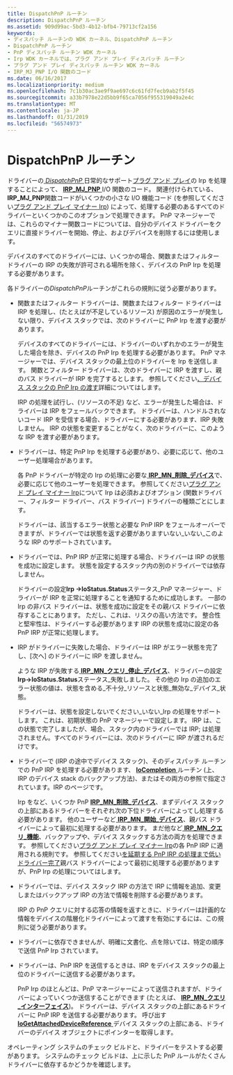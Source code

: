 ```yaml
---
title: DispatchPnP ルーチン
description: DispatchPnP ルーチン
ms.assetid: 909d99ac-5bd3-4b12-bfb4-79713cf2a156
keywords:
- ディスパッチ ルーチンの WDK カーネル、DispatchPnP ルーチン
- DispatchPnP ルーチン
- PnP ディスパッチ ルーチン WDK カーネル
- Irp WDK カーネルでは、プラグ アンド プレイ ディスパッチ ルーチン
- プラグ アンド プレイ ディスパッチ ルーチン WDK カーネル
- IRP_MJ_PNP I/O 関数のコード
ms.date: 06/16/2017
ms.localizationpriority: medium
ms.openlocfilehash: 7c1b30ac3ae9f9ae697c6c61fd7fecb9ab2f5f45
ms.sourcegitcommit: a33b7978e22d5bb9f65ca7056f955319049a2e4c
ms.translationtype: MT
ms.contentlocale: ja-JP
ms.lasthandoff: 01/31/2019
ms.locfileid: "56574973"
---
```

# <a name="dispatchpnp-routines"></a>DispatchPnP ルーチン





ドライバーの[ *DispatchPnP* ](https://docs.microsoft.com/windows-hardware/drivers/ddi/content/wdm/nc-wdm-driver_dispatch)日常的なサポート[プラグ アンド プレイ](implementing-plug-and-play.md)の Irp を処理することによって、 [ **IRP\_MJ\_PNP** ](https://msdn.microsoft.com/library/windows/hardware/ff550772) I/O 関数のコード。 関連付けられている、 **IRP\_MJ\_PNP**関数コードがいくつかの小さな I/O 機能コード (を参照してください[プラグ アンド プレイ マイナー Irp](https://msdn.microsoft.com/library/windows/hardware/ff558807)) によって、処理する必要のあるすべてのドライバーといくつかのこのオプションで処理できます。 PnP マネージャーでは、これらのマイナー関数コードについては、自分のデバイス ドライバーをクエリに直接ドライバーを開始、停止、およびデバイスを削除するには使用します。

デバイスのすべてのドライバーには、いくつかの場合、関数またはフィルター ドライバーの IRP の失敗が許可される場所を除く、デバイスの PnP Irp を処理する必要があります。

各ドライバーの*DispatchPnP*ルーチンがこれらの規則に従う必要があります。

-   関数またはフィルター ドライバーは、関数またはフィルター ドライバーは IRP を処理し、(たとえばが不足しているリソース) が原因のエラーが発生しない限り、デバイス スタックでは、次のドライバーに PnP Irp を渡す必要があります。

    デバイスのすべてのドライバーには、ドライバーのいずれかのエラーが発生した場合を除き、デバイスの PnP Irp を処理する必要があります。 PnP マネージャーでは、デバイス スタックの最上位のドライバーを Irp を送信します。 関数とフィルター ドライバーは、次のドライバーに IRP を渡すし、親のバス ドライバーが IRP を完了するとします。 参照してください[、デバイス スタックの PnP Irp の渡す](passing-pnp-irps-down-the-device-stack.md)詳細についてはします。

    IRP の処理を試行し、(リソースの不足) など、エラーが発生した場合は、ドライバーは IRP をフェールバックできます。 ドライバーは、ハンドルされないコード IRP を受信する場合、ドライバーにする必要があります、IRP 失敗しません。 IRP の状態を変更することがなく、次のドライバーに、このような IRP を渡す必要があります。

-   ドライバーは、特定 PnP Irp を処理する必要があり、必要に応じて、他のユーザー処理場合があります。

    各 PnP ドライバーが特定の Irp の処理に必要な[ **IRP\_MN\_削除\_デバイス**](https://msdn.microsoft.com/library/windows/hardware/ff551738)で、必要に応じて他のユーザーを処理できます。 参照してください[プラグ アンド プレイ マイナー Irp](https://msdn.microsoft.com/library/windows/hardware/ff558807)について Irp は必須およびオプション (関数ドライバー、フィルター ドライバー、バス ドライバー) ドライバーの種類ごとにします。

    ドライバーは、該当するエラー状態と必要な PnP IRP をフェールオーバーできますが、ドライバーでは状態を返す必要がありますいない\_いない\_このような IRP のサポートされています。

-   ドライバーでは、PnP IRP が正常に処理する場合、ドライバーは IRP の状態を成功に設定します。 状態を設定するスタック内の別のドライバーでは依存しません。

    ドライバーの設定**Irp -&gt;IoStatus.Status**ステータス\_PnP マネージャー、ドライバーが IRP を正常に処理することを通知するために成功します。 一部の Irp の非バス ドライバーは、状態を成功に設定をその親バス ドライバーに依存することにあります。 ただし、これは、リスクの高い方法です。 整合性と堅牢性は、ドライバーする必要があります IRP の状態を成功に設定の各 PnP IRP が正常に処理します。

-   IRP がドライバーに失敗した場合、ドライバーは IRP がエラー状態を完了し、[次へ] のドライバーに IRP を渡しません。

    ような IRP が失敗する[ **IRP\_MN\_クエリ\_停止\_デバイス**](https://msdn.microsoft.com/library/windows/hardware/ff551725)、ドライバーの設定**Irp-&gt;IoStatus.Status**ステータス\_失敗しました。 その他の Irp の追加のエラー状態の値は、状態を含める\_不十分\_リソースと状態\_無効な\_デバイス\_状態。

    ドライバーは、状態を設定しないでください\_いない\_Irp の処理をサポートします。 これは、初期状態の PnP マネージャーで設定します。 IRP は、この状態で完了しましたが、場合、スタック内のドライバーでは IRP; は処理されません。すべてのドライバーには、次のドライバーに IRP が渡されるだけです。

-   ドライバーで (IRP の途中でデバイス スタック)、そのディスパッチ ルーチンでの PnP IRP を処理する必要があります、 [ **IoCompletion** ](https://msdn.microsoft.com/library/windows/hardware/ff548354)ルーチン (上、IRP のデバイス stack のバックアップ方法)、またはその両方の参照で指定されています。IRP のページです。

    Irp をなど、いくつか PnP [ **IRP\_MN\_削除\_デバイス**](https://msdn.microsoft.com/library/windows/hardware/ff551738)、まずデバイス スタックの上部にあるドライバーをそれぞれ次の下位ドライバーによってし処理する必要があります。 他のユーザーなど[ **IRP\_MN\_開始\_デバイス**](https://msdn.microsoft.com/library/windows/hardware/ff551749)、親バス ドライバーによって最初に処理する必要があります。 まだ他など[ **IRP\_MN\_クエリ\_機能**](https://msdn.microsoft.com/library/windows/hardware/ff551664)、バックアップや、デバイス スタックする方法の両方を処理できます。 参照してください[プラグ アンド プレイ マイナー Irp](https://msdn.microsoft.com/library/windows/hardware/ff558807)の各 PnP IRP に適用される規則です。 参照してください[を延期する PnP IRP の処理まで低いドライバー完了](postponing-pnp-irp-processing-until-lower-drivers-finish.md)親バス ドライバーによって最初に処理する必要がありますが、PnP Irp の処理についてはします。

-   ドライバーでは、デバイス スタック IRP の方法で IRP に情報を追加、変更しまたはバックアップ IRP の方法で情報を削除する必要があります。

    IRP の PnP クエリに対する応答の情報を返すときに、ドライバーは計画的な情報をデバイスの階層化ドライバーによって渡すを有効にするには、この規則に従う必要があります。

-   ドライバーに依存できませんが、明確に文書化、点を除いては、特定の順序で送信 PnP Irp されています。

-   ドライバーは、PnP IRP を送信するときは、IRP をデバイス スタックの最上位のドライバーに送信する必要があります。

    PnP Irp のほとんどは、PnP マネージャーによって送信されますが、ドライバーによっていくつか送信することができます (たとえば、 [ **IRP\_MN\_クエリ\_インターフェイス**](https://msdn.microsoft.com/library/windows/hardware/ff551687))。 ドライバーは、デバイス スタックの上部にあるドライバーに PnP IRP を送信する必要があります。 呼び出す[ **IoGetAttachedDeviceReference** ](https://msdn.microsoft.com/library/windows/hardware/ff549145)デバイス スタックの上部にある、ドライバーのデバイス オブジェクトにポインターを取得します。

オペレーティング システムのチェック ビルドと、ドライバーをテストする必要があります。 システムのチェック ビルドは、上に示した PnP ルールがたくさんドライバーに依存するかどうかを確認します。

 

 




